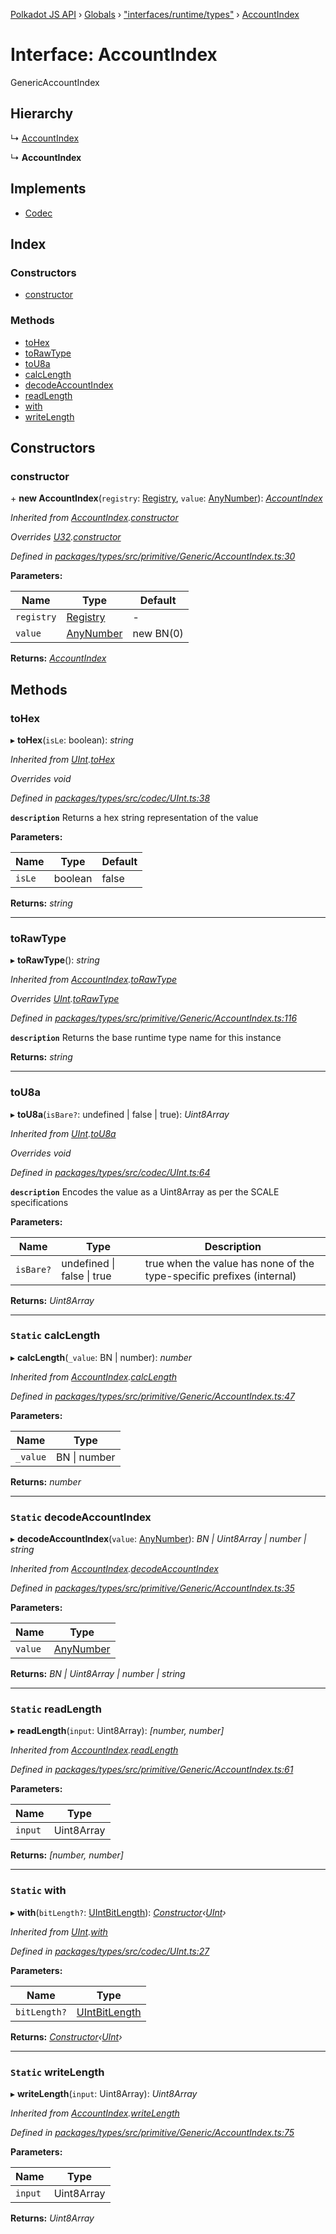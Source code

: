 [Polkadot JS API](../README.md) › [Globals](../globals.md) › ["interfaces/runtime/types"](../modules/_interfaces_runtime_types_.md) › [AccountIndex](_interfaces_runtime_types_.accountindex.md)

# Interface: AccountIndex

GenericAccountIndex

## Hierarchy

  ↳ [AccountIndex](../classes/_primitive_generic_accountindex_.accountindex.md)

  ↳ **AccountIndex**

## Implements

* [Codec](_types_.codec.md)

## Index

### Constructors

* [constructor](_interfaces_runtime_types_.accountindex.md#constructor)

### Methods

* [toHex](_interfaces_runtime_types_.accountindex.md#tohex)
* [toRawType](_interfaces_runtime_types_.accountindex.md#torawtype)
* [toU8a](_interfaces_runtime_types_.accountindex.md#tou8a)
* [calcLength](_interfaces_runtime_types_.accountindex.md#static-calclength)
* [decodeAccountIndex](_interfaces_runtime_types_.accountindex.md#static-decodeaccountindex)
* [readLength](_interfaces_runtime_types_.accountindex.md#static-readlength)
* [with](_interfaces_runtime_types_.accountindex.md#static-with)
* [writeLength](_interfaces_runtime_types_.accountindex.md#static-writelength)

## Constructors

###  constructor

\+ **new AccountIndex**(`registry`: [Registry](_types_.registry.md), `value`: [AnyNumber](../modules/_types_.md#anynumber)): *[AccountIndex](_interfaces_runtime_types_.accountindex.md)*

*Inherited from [AccountIndex](../classes/_primitive_generic_accountindex_.accountindex.md).[constructor](../classes/_primitive_generic_accountindex_.accountindex.md#constructor)*

*Overrides [U32](../classes/_primitive_u32_.u32.md).[constructor](../classes/_primitive_u32_.u32.md#constructor)*

*Defined in [packages/types/src/primitive/Generic/AccountIndex.ts:30](https://github.com/polkadot-js/api/blob/aaff64404a/packages/types/src/primitive/Generic/AccountIndex.ts#L30)*

**Parameters:**

Name | Type | Default |
------ | ------ | ------ |
`registry` | [Registry](_types_.registry.md) | - |
`value` | [AnyNumber](../modules/_types_.md#anynumber) |  new BN(0) |

**Returns:** *[AccountIndex](_interfaces_runtime_types_.accountindex.md)*

## Methods

###  toHex

▸ **toHex**(`isLe`: boolean): *string*

*Inherited from [UInt](../classes/_codec_uint_.uint.md).[toHex](../classes/_codec_uint_.uint.md#tohex)*

*Overrides void*

*Defined in [packages/types/src/codec/UInt.ts:38](https://github.com/polkadot-js/api/blob/aaff64404a/packages/types/src/codec/UInt.ts#L38)*

**`description`** Returns a hex string representation of the value

**Parameters:**

Name | Type | Default |
------ | ------ | ------ |
`isLe` | boolean | false |

**Returns:** *string*

___

###  toRawType

▸ **toRawType**(): *string*

*Inherited from [AccountIndex](../classes/_primitive_generic_accountindex_.accountindex.md).[toRawType](../classes/_primitive_generic_accountindex_.accountindex.md#torawtype)*

*Overrides [UInt](../classes/_codec_uint_.uint.md).[toRawType](../classes/_codec_uint_.uint.md#torawtype)*

*Defined in [packages/types/src/primitive/Generic/AccountIndex.ts:116](https://github.com/polkadot-js/api/blob/aaff64404a/packages/types/src/primitive/Generic/AccountIndex.ts#L116)*

**`description`** Returns the base runtime type name for this instance

**Returns:** *string*

___

###  toU8a

▸ **toU8a**(`isBare?`: undefined | false | true): *Uint8Array*

*Inherited from [UInt](../classes/_codec_uint_.uint.md).[toU8a](../classes/_codec_uint_.uint.md#tou8a)*

*Overrides void*

*Defined in [packages/types/src/codec/UInt.ts:64](https://github.com/polkadot-js/api/blob/aaff64404a/packages/types/src/codec/UInt.ts#L64)*

**`description`** Encodes the value as a Uint8Array as per the SCALE specifications

**Parameters:**

Name | Type | Description |
------ | ------ | ------ |
`isBare?` | undefined &#124; false &#124; true | true when the value has none of the type-specific prefixes (internal)  |

**Returns:** *Uint8Array*

___

### `Static` calcLength

▸ **calcLength**(`_value`: BN | number): *number*

*Inherited from [AccountIndex](../classes/_primitive_generic_accountindex_.accountindex.md).[calcLength](../classes/_primitive_generic_accountindex_.accountindex.md#static-calclength)*

*Defined in [packages/types/src/primitive/Generic/AccountIndex.ts:47](https://github.com/polkadot-js/api/blob/aaff64404a/packages/types/src/primitive/Generic/AccountIndex.ts#L47)*

**Parameters:**

Name | Type |
------ | ------ |
`_value` | BN &#124; number |

**Returns:** *number*

___

### `Static` decodeAccountIndex

▸ **decodeAccountIndex**(`value`: [AnyNumber](../modules/_types_.md#anynumber)): *BN | Uint8Array | number | string*

*Inherited from [AccountIndex](../classes/_primitive_generic_accountindex_.accountindex.md).[decodeAccountIndex](../classes/_primitive_generic_accountindex_.accountindex.md#static-decodeaccountindex)*

*Defined in [packages/types/src/primitive/Generic/AccountIndex.ts:35](https://github.com/polkadot-js/api/blob/aaff64404a/packages/types/src/primitive/Generic/AccountIndex.ts#L35)*

**Parameters:**

Name | Type |
------ | ------ |
`value` | [AnyNumber](../modules/_types_.md#anynumber) |

**Returns:** *BN | Uint8Array | number | string*

___

### `Static` readLength

▸ **readLength**(`input`: Uint8Array): *[number, number]*

*Inherited from [AccountIndex](../classes/_primitive_generic_accountindex_.accountindex.md).[readLength](../classes/_primitive_generic_accountindex_.accountindex.md#static-readlength)*

*Defined in [packages/types/src/primitive/Generic/AccountIndex.ts:61](https://github.com/polkadot-js/api/blob/aaff64404a/packages/types/src/primitive/Generic/AccountIndex.ts#L61)*

**Parameters:**

Name | Type |
------ | ------ |
`input` | Uint8Array |

**Returns:** *[number, number]*

___

### `Static` with

▸ **with**(`bitLength?`: [UIntBitLength](../modules/_codec_abstractint_.md#uintbitlength)): *[Constructor](_types_.constructor.md)‹[UInt](../classes/_codec_uint_.uint.md)›*

*Inherited from [UInt](../classes/_codec_uint_.uint.md).[with](../classes/_codec_uint_.uint.md#static-with)*

*Defined in [packages/types/src/codec/UInt.ts:27](https://github.com/polkadot-js/api/blob/aaff64404a/packages/types/src/codec/UInt.ts#L27)*

**Parameters:**

Name | Type |
------ | ------ |
`bitLength?` | [UIntBitLength](../modules/_codec_abstractint_.md#uintbitlength) |

**Returns:** *[Constructor](_types_.constructor.md)‹[UInt](../classes/_codec_uint_.uint.md)›*

___

### `Static` writeLength

▸ **writeLength**(`input`: Uint8Array): *Uint8Array*

*Inherited from [AccountIndex](../classes/_primitive_generic_accountindex_.accountindex.md).[writeLength](../classes/_primitive_generic_accountindex_.accountindex.md#static-writelength)*

*Defined in [packages/types/src/primitive/Generic/AccountIndex.ts:75](https://github.com/polkadot-js/api/blob/aaff64404a/packages/types/src/primitive/Generic/AccountIndex.ts#L75)*

**Parameters:**

Name | Type |
------ | ------ |
`input` | Uint8Array |

**Returns:** *Uint8Array*
